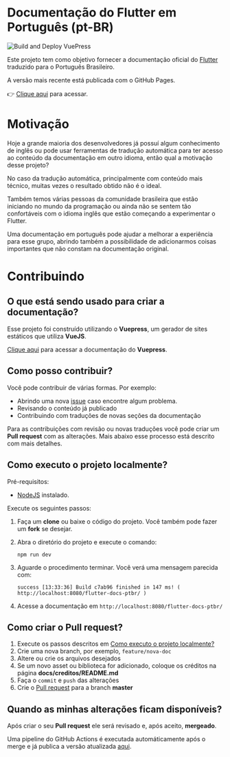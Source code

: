 # Documentação do Flutter em Português (pt-BR)

![Build and Deploy VuePress](https://github.com/vueda/flutter-docs-ptbr/workflows/Build%20and%20Deploy%20VuePress/badge.svg)

Este projeto tem como objetivo fornecer a documentação oficial do [Flutter](https://flutter.dev/docs) traduzido para o Português Brasileiro.

A versão mais recente está publicada com o GitHub Pages.

:point_right: [Clique aqui](https://vueda.github.io/flutter-docs-ptbr/) para acessar.

# Motivação

Hoje a grande maioria dos desenvolvedores já possuí algum conhecimento de inglês ou pode usar ferramentas de tradução automática para ter acesso ao conteúdo da documentação em outro idioma, então qual a motivação desse projeto?

No caso da tradução automática, principalmente com conteúdo mais técnico, muitas vezes o resultado obtido não é o ideal.

Também temos várias pessoas da comunidade brasileira que estão iniciando no mundo da programação ou ainda não se sentem tão confortáveis com o idioma inglês que estão começando a experimentar o Flutter.

Uma documentação em português pode ajudar a melhorar a experiência para esse grupo, abrindo também a possibilidade de adicionarmos coisas importantes que não constam na documentação original.

# Contribuindo

## O que está sendo usado para criar a documentação?

Esse projeto foi construído utilizando o **Vuepress**, um gerador de sites estáticos que utiliza **VueJS**.

[Clique aqui](https://vuepress.vuejs.org/) para acessar a documentação do **Vuepress**.

## Como posso contribuir?

Você pode contribuir de várias formas. Por exemplo:

- Abrindo uma nova [issue](https://github.com/vueda/flutter-docs-ptbr/issues/new) caso encontre algum problema.
- Revisando o conteúdo já publicado
- Contribuindo com traduções de novas seções da documentação

Para as contribuições com revisão ou novas traduções você pode criar um **Pull request** com as alterações. Mais abaixo esse processo está descrito com mais detalhes.

## Como executo o projeto localmente?

Pré-requisitos:

- [NodeJS](https://nodejs.org/pt-br/) instalado.

Execute os seguintes passos:

1.  Faça um **clone** ou baixe o código do projeto. Você também pode fazer um **fork** se desejar.
2.  Abra o diretório do projeto e execute o comando:

        npm run dev

3.  Aguarde o procedimento terminar. Você verá uma mensagem parecida com:

        success [13:33:36] Build c7ab96 finished in 147 ms! ( http://localhost:8080/flutter-docs-ptbr/ )

4.  Acesse a documentação em <code>http://localhost:8080/flutter-docs-ptbr/</code>

## Como criar o Pull request?

1. Execute os passos descritos em [Como executo o projeto localmente?](#como-executo-o-projeto-localmente)
2. Crie uma nova branch, por exemplo, <code>feature/nova-doc</code>
3. Altere ou crie os arquivos desejados
4. Se um novo asset ou biblioteca for adicionado, coloque os créditos na página **docs/creditos/README.md**
5. Faça o <code>commit</code> e <code>push</code> das alterações
6. Crie o [Pull request](https://github.com/vueda/flutter-docs-ptbr/pulls) para a branch **master**

## Quando as minhas alterações ficam disponíveis?

Após criar o seu **Pull request** ele será revisado e, após aceito, **mergeado**.

Uma pipeline do GitHub Actions é executada automáticamente após o merge e já publica a versão atualizada [aqui](https://vueda.github.io/flutter-docs-ptbr/).
